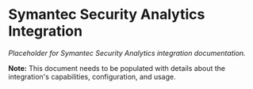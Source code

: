 # Symantec Security Analytics Integration

*Placeholder for Symantec Security Analytics integration documentation.*

**Note:** This document needs to be populated with details about the integration's capabilities, configuration, and usage.
